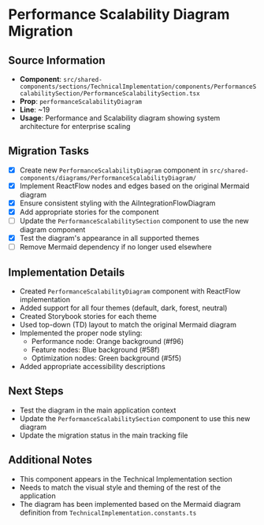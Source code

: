 # Performance Scalability Diagram Migration

## Source Information
- **Component**: `src/shared-components/sections/TechnicalImplementation/components/PerformanceScalabilitySection/PerformanceScalabilitySection.tsx`
- **Prop**: `performanceScalabilityDiagram`
- **Line**: ~19
- **Usage**: Performance and Scalability diagram showing system architecture for enterprise scaling

## Migration Tasks
- [x] Create new `PerformanceScalabilityDiagram` component in `src/shared-components/diagrams/PerformanceScalabilityDiagram/`
- [x] Implement ReactFlow nodes and edges based on the original Mermaid diagram
- [x] Ensure consistent styling with the AiIntegrationFlowDiagram
- [x] Add appropriate stories for the component
- [ ] Update the `PerformanceScalabilitySection` component to use the new diagram component
- [x] Test the diagram's appearance in all supported themes
- [ ] Remove Mermaid dependency if no longer used elsewhere

## Implementation Details
- Created `PerformanceScalabilityDiagram` component with ReactFlow implementation
- Added support for all four themes (default, dark, forest, neutral)
- Created Storybook stories for each theme
- Used top-down (TD) layout to match the original Mermaid diagram
- Implemented the proper node styling:
  - Performance node: Orange background (#f96)
  - Feature nodes: Blue background (#58f)
  - Optimization nodes: Green background (#5f5)
- Added appropriate accessibility descriptions

## Next Steps
- Test the diagram in the main application context
- Update the `PerformanceScalabilitySection` component to use this new diagram
- Update the migration status in the main tracking file

## Additional Notes
- This component appears in the Technical Implementation section
- Needs to match the visual style and theming of the rest of the application
- The diagram has been implemented based on the Mermaid diagram definition from `TechnicalImplementation.constants.ts` 